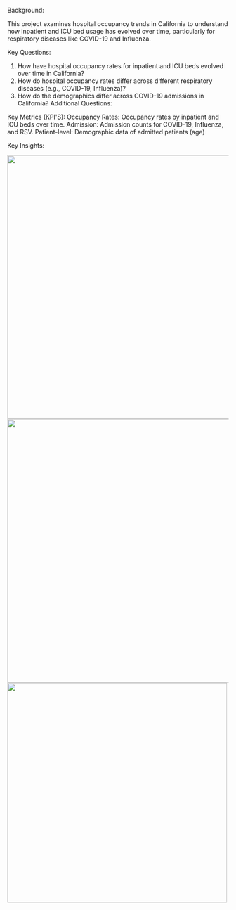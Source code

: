 Background: 

This project examines hospital occupancy trends in California to understand how inpatient and ICU bed usage has evolved over time, particularly for respiratory diseases like COVID-19 and Influenza.

Key Questions:

1. How have hospital occupancy rates for inpatient and ICU beds evolved over time in California?
2. How do hospital occupancy rates differ across different respiratory diseases (e.g., COVID-19, Influenza)?
3. How do the demographics differ across COVID-19 admissions in California?
Additional Questions:

Key Metrics (KPI'S):
Occupancy Rates: Occupancy rates by inpatient and ICU beds over time.
Admission: Admission counts for COVID-19, Influenza, and RSV.
Patient-level: Demographic data of admitted patients (age)

Key Insights:


<img src="https://github.com/user-attachments/assets/107ff94e-31fc-4442-b839-d0e42cab70e7" width="600" />
<img src="https://github.com/user-attachments/assets/85f094a3-7dca-4d93-87db-bff272bfe4c2" width="600" />
<img src="https://github.com/user-attachments/assets/2a1c73d1-eacf-45a0-8fee-2cc61a40c9c6" width="500" />

